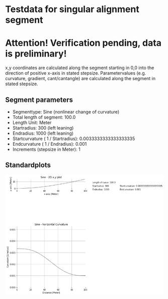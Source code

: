 # Testdata for singular alignment segment
# Attention! Verification pending, data is preliminary!
x,y coordinates are calculated along the segment starting in 0,0 into the direction of positive x-axis in stated stepsize.
Parametervalues (e.g. curvature, gradient, cant/cantangle) are calculated along the segment in stated stepsize.
## Segment parameters
* Segmenttype: Sine (nonlinear change of curvature)
* Total length of segment: 100.0
* Length Unit: Meter
* Startradius: 300 (left leaning)
* Endradius: 1000 (left leaning)
* Startcurvature ( 1 / Startradius): 0.0033333333333333335
* Endcurvature ( 1 / Endradius): 0.001
* Increments (stepsize in Meter): 1
## Standardplots
<img src="./TS7_Sine_100.0_300_1000_1_Meter.png">

